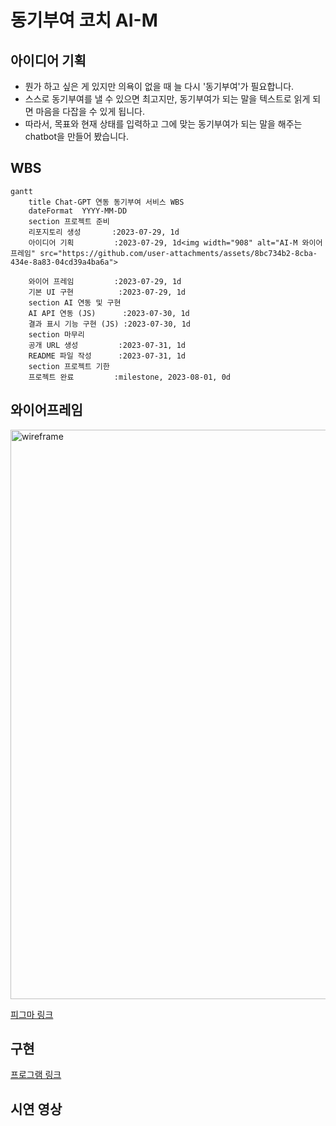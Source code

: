 # 동기부여 코치 AI-M

## 아이디어 기획
- 뭔가 하고 싶은 게 있지만 의욕이 없을 때 늘 다시 '동기부여'가 필요합니다.
- 스스로 동기부여를 낼 수 있으면 최고지만, 동기부여가 되는 말을 텍스트로 읽게 되면 마음을 다잡을 수 있게 됩니다.
- 따라서, 목표와 현재 상태를 입력하고 그에 맞는 동기부여가 되는 말을 해주는 chatbot을 만들어 봤습니다.

## WBS
```mermaid
gantt
    title Chat-GPT 연동 동기부여 서비스 WBS
    dateFormat  YYYY-MM-DD
    section 프로젝트 준비
    리포지토리 생성       :2023-07-29, 1d
    아이디어 기획         :2023-07-29, 1d<img width="908" alt="AI-M 와이어프레임" src="https://github.com/user-attachments/assets/8bc734b2-8cba-434e-8a83-04cd39a4ba6a">

    와이어 프레임         :2023-07-29, 1d
    기본 UI 구현          :2023-07-29, 1d
    section AI 연동 및 구현
    AI API 연동 (JS)      :2023-07-30, 1d
    결과 표시 기능 구현 (JS) :2023-07-30, 1d
    section 마무리
    공개 URL 생성         :2023-07-31, 1d
    README 파일 작성      :2023-07-31, 1d
    section 프로젝트 기한
    프로젝트 완료         :milestone, 2023-08-01, 0d
```

## 와이어프레임
<img width="911" alt="wireframe" src="https://github.com/user-attachments/assets/e39dd143-bf47-42e6-9825-f68a19d53aff">

[피그마 링크](https://www.figma.com/design/pJDMri393hCWavvNmTVN0E/AIM?node-id=0-1&t=GxYUCK5Ys65OCrY9-1)

## 구현
[프로그램 링크](donggyu-kim1.github.io/AI-motivation/)

## 시연 영상
